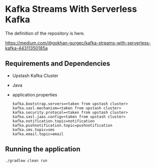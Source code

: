 # Kafka Streams With Serverless Kafka
The definition of the repository is here.

https://medium.com/@gokhan-gurgec/kafka-streams-with-serverless-kafka-44311350185a

## Requirements and Dependencies

- Upstash Kafka Cluster

- Java

- application.properties
    ```
    kafka.bootstrap.servers=<taken from upstash cluster>
    kafka.sasl.mechanism=<taken from upstash cluster>
    kafka.security.protocol=<taken from upstash cluster>
    kafka.sasl.jaas.config=<taken from upstash cluster>
    kafka.notification.topic=notification
    kafka.pushnotification.topic=pushnotification
    kafka.sms.topic=sms
    kafka.email.topic=email
    ```
## Running the application
```./gradlew clean run```
